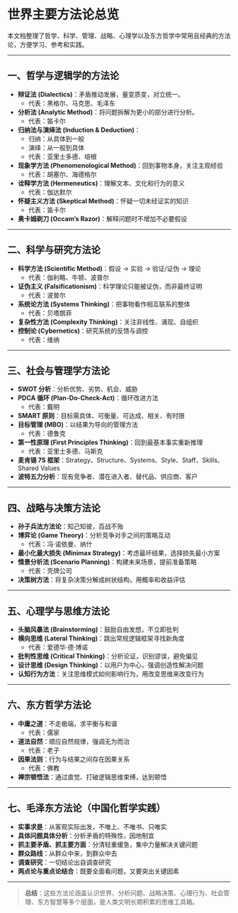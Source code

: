 # 世界主要方法论总览

本文档整理了哲学、科学、管理、战略、心理学以及东方哲学中常用且经典的方法论，方便学习、参考和实践。

---

## 一、哲学与逻辑学的方法论
- **辩证法 (Dialectics)**：矛盾推动发展，量变质变，对立统一。  
  - 代表：黑格尔、马克思、毛泽东
- **分析法 (Analytic Method)**：将问题拆解为更小的部分进行分析。  
  - 代表：笛卡尔
- **归纳法与演绎法 (Induction & Deduction)**：  
  - 归纳：从具体到一般  
  - 演绎：从一般到具体  
  - 代表：亚里士多德、培根
- **现象学方法 (Phenomenological Method)**：回到事物本身，关注主观经验  
  - 代表：胡塞尔、海德格尔
- **诠释学方法 (Hermeneutics)**：理解文本、文化和行为的意义  
  - 代表：伽达默尔
- **怀疑主义方法 (Skeptical Method)**：怀疑一切未经证实的知识  
  - 代表：笛卡尔
- **奥卡姆剃刀 (Occam’s Razor)**：解释问题时不增加不必要假设

---

## 二、科学与研究方法论
- **科学方法 (Scientific Method)**：假设 → 实验 → 验证/证伪 → 理论  
  - 代表：伽利略、牛顿、波普尔
- **证伪主义 (Falsificationism)**：科学理论只能被证伪，而非最终证明  
  - 代表：波普尔
- **系统论方法 (Systems Thinking)**：把事物看作相互联系的整体  
  - 代表：贝塔朗菲
- **复杂性方法 (Complexity Thinking)**：关注非线性、涌现、自组织
- **控制论 (Cybernetics)**：研究系统的反馈与调控  
  - 代表：维纳

---

## 三、社会与管理学方法论
- **SWOT 分析**：分析优势、劣势、机会、威胁  
- **PDCA 循环 (Plan-Do-Check-Act)**：循环改进方法  
  - 代表：戴明
- **SMART 原则**：目标需具体、可衡量、可达成、相关、有时限  
- **目标管理 (MBO)**：以结果为导向的管理方法  
  - 代表：德鲁克
- **第一性原理 (First Principles Thinking)**：回到最基本事实重新推理  
  - 代表：亚里士多德、马斯克
- **麦肯锡 7S 框架**：Strategy、Structure、Systems、Style、Staff、Skills、Shared Values
- **波特五力分析**：现有竞争者、潜在进入者、替代品、供应商、客户

---

## 四、战略与决策方法论
- **孙子兵法方法论**：知己知彼，百战不殆  
- **博弈论 (Game Theory)**：分析竞争对手之间的策略互动  
  - 代表：冯·诺依曼、纳什
- **最小化最大损失 (Minimax Strategy)**：考虑最坏结果，选择损失最小方案  
- **情景分析法 (Scenario Planning)**：构建未来场景，提前准备策略  
  - 代表：壳牌公司
- **决策树方法**：将复杂决策分解成树状结构，用概率和收益评估

---

## 五、心理学与思维方法论
- **头脑风暴法 (Brainstorming)**：鼓励自由发想，不立即批判  
- **横向思维 (Lateral Thinking)**：跳出常规逻辑框架寻找新角度  
  - 代表：爱德华·德·博诺
- **批判性思维 (Critical Thinking)**：分析论证，识别谬误，避免偏见  
- **设计思维 (Design Thinking)**：以用户为中心，强调创造性解决问题  
- **认知行为方法**：关注思维模式如何影响行为，用改变思维来改变行为

---

## 六、东方哲学方法论
- **中庸之道**：不走极端，求平衡与和谐  
  - 代表：儒家
- **道法自然**：顺应自然规律，强调无为而治  
  - 代表：老子
- **因果法则**：行为与结果之间存在因果关系  
  - 代表：佛教
- **禅宗顿悟法**：通过直觉、打破逻辑思维束缚，达到顿悟

---

## 七、毛泽东方法论（中国化哲学实践）
- **实事求是**：从客观实际出发，不唯上、不唯书、只唯实  
- **具体问题具体分析**：分析矛盾的特殊性，因地制宜  
- **抓主要矛盾、抓主要方面**：分清轻重缓急，集中力量解决关键问题  
- **群众路线**：从群众中来，到群众中去  
- **调查研究**：一切结论出自调查研究  
- **两点论与重点论结合**：既要全面看问题，又要突出关键因素  

---

> **总结**：这些方法论涵盖认识世界、分析问题、战略决策、心理行为、社会管理、东方智慧等多个层面，是人类文明长期积累的思维工具箱。
